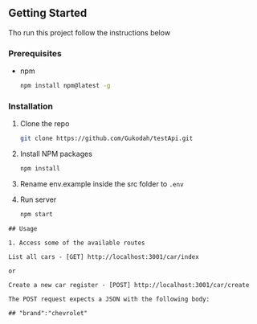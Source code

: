 ## Getting Started

Tho run this project follow the instructions below

### Prerequisites

* npm
  ```sh
  npm install npm@latest -g
  ```

### Installation

1. Clone the repo
   ```sh
   git clone https://github.com/Gukodah/testApi.git
   ```
3. Install NPM packages
   ```sh
   npm install
   ```
4. Rename env.example inside the src folder to `.env`

5. Run server
   ```sh
   npm start
  ```
## Usage

1. Access some of the available routes 

  List all cars - [GET] http://localhost:3001/car/index

  or

  Create a new car register - [POST] http://localhost:3001/car/create
  
  The POST request expects a JSON with the following body:
    
  ## "brand":"chevrolet"

